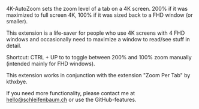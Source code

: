 4K-AutoZoom sets the zoom level of a tab on a 4K screen. 200% if it was maximized to full screen 4K, 100% if it was sized back to a FHD window (or smaller).

This extension is a life-saver for people who use 4K screens with 4 FHD windows and occasionally need to maximize a window to read/see stuff in detail.

Shortcut:
CTRL + UP to to toggle between 200% and 100% zoom manually (intended mainly for FHD windows).

This extension works in conjunction with the extension "Zoom Per Tab" by kthxbye.

If you need more functionality, please contact me at hello@schleifenbaum.ch or use the GitHub-features.